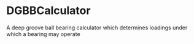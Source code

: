 # DGBBCalculator
A deep groove ball bearing calculator which determines loadings under which a bearing may operate
